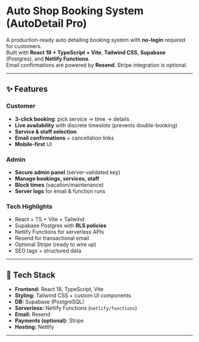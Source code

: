 # Auto Shop Booking System (AutoDetail Pro)

A production-ready auto detailing booking system with **no-login** required for customers.  
Built with **React 18 + TypeScript + Vite**, **Tailwind CSS**, **Supabase** (Postgres), and **Netlify Functions**.  
Email confirmations are powered by **Resend**. Stripe integration is optional.

---

## ✨ Features

### Customer
- **3-click booking**: pick service → time → details
- **Live availability** with discrete timeslots (prevents double-booking)
- **Service & staff selection**
- **Email confirmations** + cancellation links
- **Mobile-first** UI

### Admin
- **Secure admin panel** (server-validated key)
- **Manage bookings, services, staff**
- **Block times** (vacation/maintenance)
- **Server logs** for email & function runs

### Tech Highlights
- React + TS + Vite + Tailwind
- Supabase Postgres with **RLS policies**
- Netlify Functions for serverless APIs
- Resend for transactional email
- Optional Stripe (ready to wire up)
- SEO tags + structured data

---

## 🧰 Tech Stack

- **Frontend:** React 18, TypeScript, Vite
- **Styling:** Tailwind CSS + custom UI components
- **DB:** Supabase (PostgreSQL)
- **Serverless:** Netlify Functions (`netlify/functions`)
- **Email:** Resend
- **Payments (optional):** Stripe
- **Hosting:** Netlify

---
